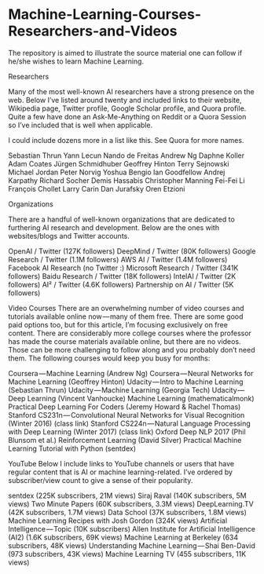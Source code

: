 # Machine-Learning-Courses-Researchers-and-Videos
The repository is aimed to illustrate the source material one can follow if he/she wishes to learn Machine Learning.

Researchers

Many of the most well-known AI researchers have a strong presence on the web. Below I’ve listed around twenty and included links to their website, Wikipedia page, Twitter profile, Google Scholar profile, and Quora profile. Quite a few have done an Ask-Me-Anything on Reddit or a Quora Session so I’ve included that is well when applicable.

I could include dozens more in a list like this. See Quora for more names.

Sebastian Thrun 
Yann Lecun 
Nando de Freitas
Andrew Ng 
Daphne Koller 
Adam Coates 
Jürgen Schmidhuber
Geoffrey Hinton 
Terry Sejnowski 
Michael Jordan 
Peter Norvig 
Yoshua Bengio 
Ian Goodfellow 
Andrej Karpathy 
Richard Socher 
Demis Hassabis 
Christopher Manning 
Fei-Fei Li 
François Chollet
Larry Carin 
Dan Jurafsky 
Oren Etzioni 

Organizations

There are a handful of well-known organizations that are dedicated to furthering AI research and development. Below are the ones with websites/blogs and Twitter accounts.

OpenAI / Twitter (127K followers)
DeepMind / Twitter (80K followers)
Google Research / Twitter (1.1M followers)
AWS AI / Twitter (1.4M followers)
Facebook AI Research (no Twitter :)
Microsoft Research / Twitter (341K followers)
Baidu Research / Twitter (18K followers)
IntelAI / Twitter (2K followers)
AI² / Twitter (4.6K followers)
Partnership on AI / Twitter (5K followers)

Video Courses
There are an overwhelming number of video courses and tutorials available online now — many of them free. There are some good paid options too, but for this article, I’m focusing exclusively on free content. There are considerably more college courses where the professor has made the course materials available online, but there are no videos. Those can be more challenging to follow along and you probably don’t need them. The following courses would keep you busy for months:

Coursera — Machine Learning (Andrew Ng)
Coursera — Neural Networks for Machine Learning (Geoffrey Hinton)
Udacity — Intro to Machine Learning (Sebastian Thrun)
Udacity — Machine Learning (Georgia Tech)
Udacity — Deep Learning (Vincent Vanhoucke)
Machine Learning (mathematicalmonk)
Practical Deep Learning For Coders (Jeremy Howard & Rachel Thomas)
Stanford CS231n — Convolutional Neural Networks for Visual Recognition (Winter 2016) (class link)
Stanford CS224n — Natural Language Processing with Deep Learning (Winter 2017) (class link)
Oxford Deep NLP 2017 (Phil Blunsom et al.)
Reinforcement Learning (David Silver)
Practical Machine Learning Tutorial with Python (sentdex)

YouTube
Below I include links to YouTube channels or users that have regular content that is AI or machine learning-related. I’ve ordered by subscriber/view count to give a sense of their popularity.

sentdex (225K subscribers, 21M views)
Siraj Raval (140K subscribers, 5M views)
Two Minute Papers (60K subscribers, 3.3M views)
DeepLearning.TV (42K subscribers, 1.7M views)
Data School (37K subscribers, 1.8M views)
Machine Learning Recipes with Josh Gordon (324K views)
Artificial Intelligence — Topic (10K subscribers)
Allen Institute for Artificial Intelligence (AI2) (1.6K subscribers, 69K views)
Machine Learning at Berkeley (634 subscribers, 48K views)
Understanding Machine Learning — Shai Ben-David (973 subscribers, 43K views)
Machine Learning TV (455 subscribers, 11K views)
